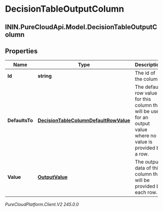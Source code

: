 # DecisionTableOutputColumn

## ININ.PureCloudApi.Model.DecisionTableOutputColumn

## Properties

|Name | Type | Description | Notes|
|------------ | ------------- | ------------- | -------------|
| **Id** | **string** | The id of the column. | [optional] |
| **DefaultsTo** | [**DecisionTableColumnDefaultRowValue**](DecisionTableColumnDefaultRowValue) | The default row value for this column that will be used for an output value where no value  is provided by a row. | [optional] |
| **Value** | [**OutputValue**](OutputValue) | The output data of this column that will be provided by each row. | |



_PureCloudPlatform.Client.V2 245.0.0_
